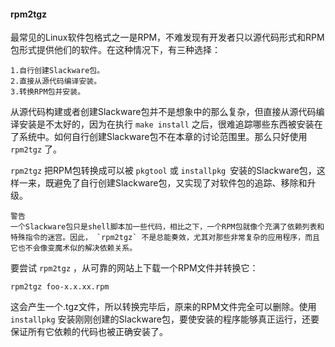 #### rpm2tgz

最常见的Linux软件包格式之一是RPM，不难发现有开发者只以源代码形式和RPM包形式提供他们的软件。在这种情况下，有三种选择：

    1.自行创建Slackware包。
    2.直接从源代码编译安装。
	3.转换RPM包并安装。

从源代码构建或者创建Slackware包并不是想象中的那么复杂，但直接从源代码编译安装是不太好的，因为在执行 `make install` 之后，很难追踪哪些东西被安装在了系统中。如何自行创建Slackware包不在本章的讨论范围里。那么只好使用 `rpm2tgz` 了。

 `rpm2tgz` 把RPM包转换成可以被 `pkgtool` 或 `installpkg `安装的Slackware包，这样一来，既避免了自行创建Slackware包，又实现了对软件包的追踪、移除和升级。

    警告
    一个Slackware包只是shell脚本加一些代码，相比之下，一个RPM包就像个充满了依赖列表和特殊指令的迷宫。因此， `rpm2tgz` 不是总能奏效，尤其对那些非常复杂的应用程序，而且它也不会像变魔术似的解决依赖关系。
	
要尝试 `rpm2tgz` ，从可靠的网站上下载一个RPM文件并转换它：

	rpm2tgz foo-x.x.xx.rpm
	
这会产生一个.tgz文件，所以转换完毕后，原来的RPM文件完全可以删除。使用 `installpkg` 安装刚刚创建的Slackware包，要使安装的程序能够真正运行，还要保证所有它依赖的代码也被正确安装了。